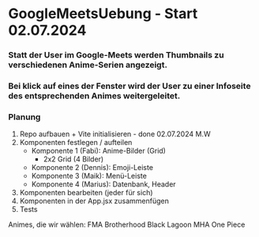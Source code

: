 # GoogleMeetsUebung - Start 02.07.2024

### Statt der User im Google-Meets werden Thumbnails zu verschiedenen Anime-Serien angezeigt.

### Bei klick auf eines der Fenster wird der User zu einer Infoseite des entsprechenden Animes weitergeleitet.

### Planung

1. Repo aufbauen + Vite initialisieren - done 02.07.2024 M.W
2. Komponenten festlegen / aufteilen
   - Komponente 1 (Fabi): Anime-Bilder (Grid)
     - 2x2 Grid (4 Bilder)
   - Komponente 2 (Dennis): Emoji-Leiste
   - Komponente 3 (Maik): Menü-Leiste
   - Komponente 4 (Marius): Datenbank, Header
3. Komponenten bearbeiten (jeder für sich)
4. Komponenten in der App.jsx zusammenfügen
5. Tests

Animes, die wir wählen:
FMA Brotherhood
Black Lagoon
MHA
One Piece
